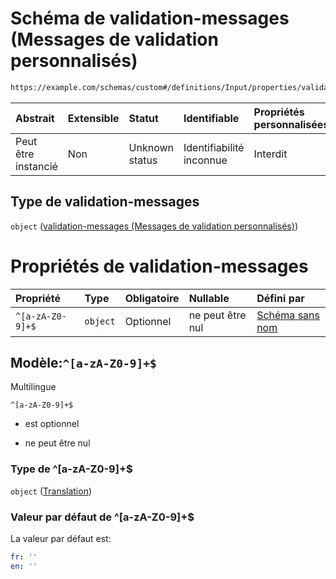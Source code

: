 # Schéma de validation-messages (Messages de validation personnalisés)

```txt
https://example.com/schemas/custom#/definitions/Input/properties/validation-messages
```



| Abstrait            | Extensible | Statut         | Identifiable             | Propriétés personnalisées | Propriétés Additionnelles | Limites d'accès | Défini dans                                                                        |
| :------------------ | :--------- | :------------- | :----------------------- | :------------------------ | :------------------------ | :-------------- | :--------------------------------------------------------------------------------- |
| Peut être instancié | Non        | Unknown status | Identifiabilité inconnue | Interdit                  | Autorisé                  | aucun           | [FRW.form.schema.json\*](../out/FRW.form.schema.json "ouvrir le schéma d'origine") |

## Type de validation-messages

`object` ([validation-messages (Messages de validation personnalisés)](frw-definitions-input-properties-validation-messages-messages-de-validation-personnalisés.md))

# Propriétés de validation-messages

| Propriété        | Type     | Obligatoire | Nullable         | Défini par                                                                                                                                               |
| :--------------- | :------- | :---------- | :--------------- | :------------------------------------------------------------------------------------------------------------------------------------------------------- |
| `^[a-zA-Z0-9]+$` | `object` | Optionnel   | ne peut être nul | [Schéma sans nom](frw-definitions-translation.md "https://example.com/schemas/custom#/definitions/ValidationMessages/patternProperties/^\[a-zA-Z0-9]+$") |

## Modèle:`^[a-zA-Z0-9]+$`

Multilingue

`^[a-zA-Z0-9]+$`

*   est optionnel

*   ne peut être nul

### Type de ^\[a-zA-Z0-9]+$

`object` ([Translation](frw-definitions-translation.md))

### Valeur par défaut de ^\[a-zA-Z0-9]+$

La valeur par défaut est:

```yaml
fr: ''
en: ''

```
